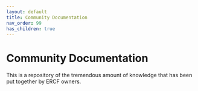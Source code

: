```yaml
---
layout: default
title: Community Documentation
nav_order: 99
has_children: true
---
```


# Community Documentation

This is a repository of the tremendous amount of knowledge that has been put together by ERCF owners.

